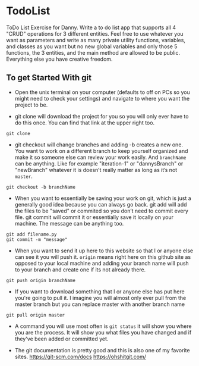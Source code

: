 # TodoList
ToDo List Exercise for Danny. Write a to do list app that supports all 4 "CRUD" operations for 3 different entities. Feel free to use whatever you want as parameters and write as many private utility functions, variables, and classes as you want but no new global variables and only those 5 functions, the 3 entities, and the main method are allowed to be public. Everything else you have creative freedom.

## To get Started With git

* Open the unix terminal on your computer (defaults to off on PCs so you might need to check your settings) and navigate to where you want the project to be. 

* git clone will download the project for you so you will only ever have to do this once. You can find that link at the upper right too.
```
git clone 
```

* git checkout will change branches and adding -b creates a new one. You want to work on a different branch to keep yourself organized and make it so someone else can review your work easily. And `branchName` can be anything. Like for example "iteration-1" or "dannysBranch" or "newBranch" whatever it is doesn’t really matter as long as it’s not `master`.
```
git checkout -b branchName
```

* When you want to essentially be saving your work on git, which is just a generally good idea because you can always go back.
git add will add the files to be "saved" or commited so you don’t need to commit every file. git commit will commit it or essentially save it locally on your machine. The message can be anything too.
```
git add filename.py
git commit -m "message"
```

* When you want to send it up here to this website so that I or anyone else can see it you will push it. `origin` means right here on this github site as opposed to your local machine and adding your branch name will push to your branch and create one if its not already there.
```
git push origin branchName
```

* If you want to download something that I or anyone else has put here you're going to pull it. I imagine you will almost only ever pull from the master branch but you can replace master with another branch name

```
git pull origin master
```

* A command you will use most often is `git status` it will show you where you are the process. It will show you what files you have changed and if they've been added or committed yet.


* The git documentation is pretty good and this is also one of my favorite sites.
https://git-scm.com/docs
https://ohshitgit.com/


